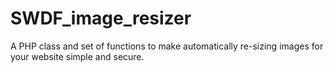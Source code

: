 SWDF_image_resizer
==================

A PHP class and set of functions to make automatically re-sizing images for your website simple and secure.